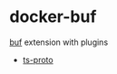 # docker-buf

[buf](https://github.com/bufbuild/buf) extension with plugins

- [ts-proto](https://github.com/stephenh/ts-proto)
